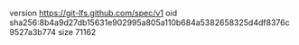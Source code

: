 version https://git-lfs.github.com/spec/v1
oid sha256:8b4a9d27db15631e902995a805a110b684a5382658325d4df8376c9527a3b774
size 71162
